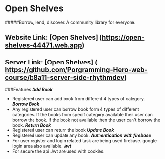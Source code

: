 # Open Shelves
#####Borrow, lend, discover. A community library for everyone.

## Website Link: [Open Shelves] (https://open-shelves-44471.web.app)
## Server Link: [Open Shelves] ( https://github.com/Porgramming-Hero-web-course/b8a11-server-side-rhythmdev)

###Features
***Add Book***
- Registered user can add book from different 4 types of category. 
***Borrow Book***
- Any registered user can borrow book form 4 types of different categories. If the books from specif category available then  user can  borrow the book. If the book not available then the user can't borrow the book.
***Return Book***
- Registered user can return the book
***Update Book***
- Registered user can update any book.
***Authentication with firebase***
- For user register and login related task are being used firebase. google login area also available.
***Jwt***
- For secure the api Jwt are used with cookies.
